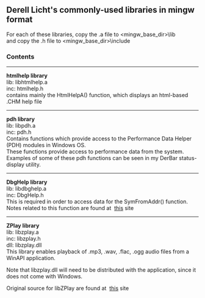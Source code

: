 ## Derell Licht's commonly-used libraries in mingw format

For each of these libraries, copy the .a file to <mingw_base_dir>\lib  
and copy the .h file to <mingw_base_dir>\include

### Contents

<hr>

**htmlhelp library**  
lib: libhtmlhelp.a  
inc: htmlhelp.h  
contains mainly the HtmlHelpA() function, which displays an html-based .CHM help file

<hr>

**pdh library**  
lib: libpdh.a  
inc: pdh.h  
Contains functions which provide access to the Performance Data Helper (PDH)
modules in Windows OS.  
These functions provide access to performance data from the system.  
Examples of some of these pdh functions can be seen in my DerBar status-display utility.

<hr>

**DbgHelp library**  
lib: libdbghelp.a  
inc: DbgHelp.h  
This is required in order to access data for the SymFromAddr() function.  
Notes related to this function are found at&nbsp;
<A HREF="http://www.debuginfo.com/examples/src/SymFromAddr.cpp">this</A>&nbsp;site<br>

<hr>

**ZPlay library**  
lib: libzplay.a  
inc: libzplay.h  
dll: libzplay.dll  
This library enables playback of .mp3, .wav, .flac, .ogg audio files from a WinAPI application.  

Note that libzplay.dll will need to be distributed with the application,
since it does not come with Windows.  

Original source for libZPlay are found at&nbsp;
<A HREF="http://libzplay.sourceforge.net/">this</A>&nbsp;site<br>




